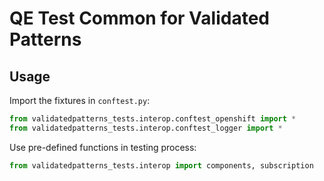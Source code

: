 # QE Test Common for Validated Patterns

## Usage

Import the fixtures in `conftest.py`:

```python
from validatedpatterns_tests.interop.conftest_openshift import *
from validatedpatterns_tests.interop.conftest_logger import *
```

Use pre-defined functions in testing process:

```python
from validatedpatterns_tests.interop import components, subscription
```